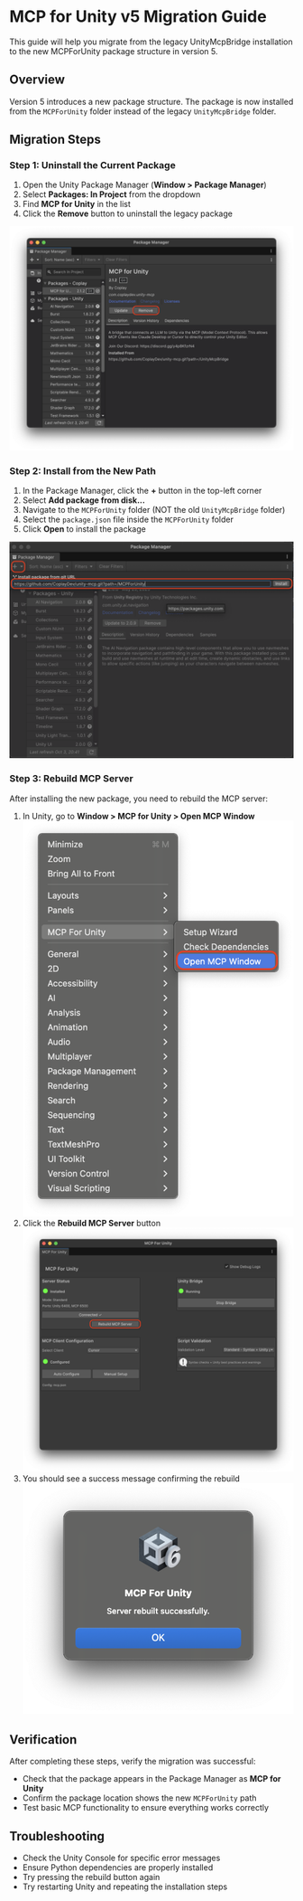 # MCP for Unity v5 Migration Guide

This guide will help you migrate from the legacy UnityMcpBridge installation to the new MCPForUnity package structure in version 5.

## Overview

Version 5 introduces a new package structure. The package is now installed from the `MCPForUnity` folder instead of the legacy `UnityMcpBridge` folder.

## Migration Steps

### Step 1: Uninstall the Current Package

1. Open the Unity Package Manager (**Window > Package Manager**)
2. Select **Packages: In Project** from the dropdown
3. Find **MCP for Unity** in the list
4. Click the **Remove** button to uninstall the legacy package

![Uninstalling the legacy package](screenshots/v5_01_uninstall.png)

### Step 2: Install from the New Path

1. In the Package Manager, click the **+** button in the top-left corner
2. Select **Add package from disk...**
3. Navigate to the `MCPForUnity` folder (NOT the old `UnityMcpBridge` folder)
4. Select the `package.json` file inside the `MCPForUnity` folder
5. Click **Open** to install the package

![Installing from the new MCPForUnity path](screenshots/v5_02_install.png)

### Step 3: Rebuild MCP Server

After installing the new package, you need to rebuild the MCP server:

1. In Unity, go to **Window > MCP for Unity > Open MCP Window**
![Opening the MCP window](screenshots/v5_03_open_mcp_window.png)
2. Click the **Rebuild MCP Server** button
![Rebuilding the MCP server](screenshots/v5_04_rebuild_mcp_server.png)
3. You should see a success message confirming the rebuild
![Rebuild success](screenshots/v5_05_rebuild_success.png)

## Verification

After completing these steps, verify the migration was successful:

- Check that the package appears in the Package Manager as **MCP for Unity**
- Confirm the package location shows the new `MCPForUnity` path
- Test basic MCP functionality to ensure everything works correctly

## Troubleshooting

- Check the Unity Console for specific error messages
- Ensure Python dependencies are properly installed
- Try pressing the rebuild button again
- Try restarting Unity and repeating the installation steps
